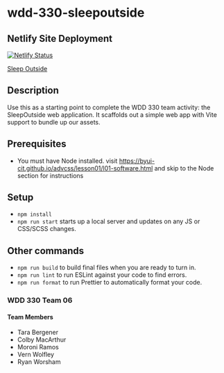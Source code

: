 # wdd-330-sleepoutside

## Netlify Site Deployment

[![Netlify Status](https://api.netlify.com/api/v1/badges/9532fc66-09b3-48e4-af05-f8ff026717ee/deploy-status)](https://app.netlify.com/sites/sleepoutside-wdd330-team06/deploys)

[Sleep Outside](https://sleepoutside-wdd330-team06.netlify.app/)

## Description

Use this as a starting point to complete the WDD 330 team activity: the SleepOutside web application. It scaffolds out a simple web app with Vite support to bundle up our assets.

## Prerequisites

- You must have Node installed. visit https://byui-cit.github.io/advcss/lesson01/l01-software.html and skip to the Node section for instructions

## Setup

- `npm install`
- `npm run start` starts up a local server and updates on any JS or CSS/SCSS changes.

## Other commands

- `npm run build` to build final files when you are ready to turn in.
- `npm run lint` to run ESLint against your code to find errors.
- `npm run format` to run Prettier to automatically format your code.

### WDD 330 Team 06

#### Team Members

- Tara Bergener
- Colby MacArthur
- Moroni Ramos
- Vern Wolfley
- Ryan Worsham
